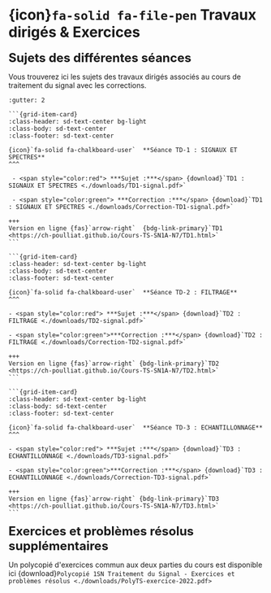 # {icon}`fa-solid fa-file-pen` Travaux dirigés & Exercices


**<font size=5> Sujets des différentes séances</font>**

Vous trouverez ici les sujets des travaux dirigés associés au cours de traitement du signal avec les corrections.

````{grid} 1
:gutter: 2

```{grid-item-card}   
:class-header: sd-text-center bg-light 
:class-body: sd-text-center
:class-footer: sd-text-center

{icon}`fa-solid fa-chalkboard-user`  **Séance TD-1 : SIGNAUX ET SPECTRES** 
^^^  

 - <span style="color:red"> ***Sujet :***</span> {download}`TD1 : SIGNAUX ET SPECTRES <./downloads/TD1-signal.pdf>`

 - <span style="color:green"> ***Correction :***</span> {download}`TD1 : SIGNAUX ET SPECTRES <./downloads/Correction-TD1-signal.pdf>`
 
+++  
Version en ligne {fas}`arrow-right`  {bdg-link-primary}`TD1 <https://ch-poulliat.github.io/Cours-TS-SN1A-N7/TD1.html>`
```

```{grid-item-card} 
:class-header: sd-text-center bg-light 
:class-body: sd-text-center
:class-footer: sd-text-center

{icon}`fa-solid fa-chalkboard-user`  **Séance TD-2 : FILTRAGE** 
^^^  

- <span style="color:red"> ***Sujet :***</span> {download}`TD2 : FILTRAGE <./downloads/TD2-signal.pdf>`

- <span style="color:green">***Correction :***</span> {download}`TD2 : FILTRAGE <./downloads/Correction-TD2-signal.pdf>`

+++  
Version en ligne {fas}`arrow-right` {bdg-link-primary}`TD2 <https://ch-poulliat.github.io/Cours-TS-SN1A-N7/TD2.html>`
```

```{grid-item-card} 
:class-header: sd-text-center bg-light 
:class-body: sd-text-center
:class-footer: sd-text-center

{icon}`fa-solid fa-chalkboard-user`  **Séance TD-3 : ECHANTILLONNAGE** 
^^^ 

- <span style="color:red"> ***Sujet :***</span> {download}`TD3 : ECHANTILLONNAGE <./downloads/TD3-signal.pdf>`

- <span style="color:green">***Correction :***</span> {download}`TD3 : ECHANTILLONNAGE <./downloads/Correction-TD3-signal.pdf>`

+++  
Version en ligne {fas}`arrow-right` {bdg-link-primary}`TD3 <https://ch-poulliat.github.io/Cours-TS-SN1A-N7/TD3.html>`
```
````




**<font size=5>  Exercices et problèmes résolus supplémentaires</font>**

Un polycopié d'exercices commun aux deux parties du cours est disponible ici {download}`Polycopié 1SN Traitement du Signal - Exercices et problèmes résolus <./downloads/PolyTS-exercice-2022.pdf>`